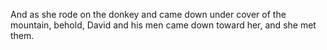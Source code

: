 And as she rode on the donkey and came down under cover of the mountain, behold, David and his men came down toward her, and she met them.
